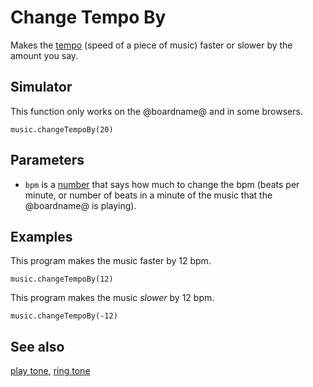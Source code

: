 # Change Tempo By

Makes the [tempo](/reference/music/tempo) (speed of a piece of music)
faster or slower by the amount you say.

## Simulator

This function only works on the @boardname@ and in some browsers.

```sig
music.changeTempoBy(20)
```

## Parameters

* ``bpm`` is a [number](/types/number) that says how much to
  change the bpm (beats per minute, or number of beats in a minute of
  the music that the @boardname@ is playing).

## Examples

This program makes the music faster by 12 bpm.

```blocks
music.changeTempoBy(12)
```

This program makes the music _slower_ by 12 bpm.

```blocks
music.changeTempoBy(-12)
```

## See also

[play tone](/reference/music/play-tone), [ring tone](/reference/music/ring-tone) 

